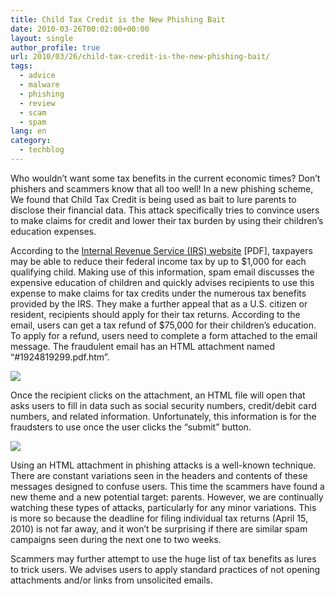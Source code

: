 ```yaml
---
title: Child Tax Credit is the New Phishing Bait
date: 2010-03-26T00:02:00+00:00
layout: single
author_profile: true
url: 2010/03/26/child-tax-credit-is-the-new-phishing-bait/
tags:
  - advice
  - malware
  - phishing
  - review
  - scam
  - spam
lang: en
category: 
  - techblog
---
```

Who wouldn’t want some tax benefits in the current economic times? Don’t phishers and scammers know that all too well! In a new phishing scheme, We found that Child Tax Credit is being used as bait to lure parents to disclose their financial data. This attack specifically tries to convince users to make claims for credit and lower their tax burden by using their children’s education expenses.

According to the [Internal Revenue Service (IRS) website](http://www.irs.gov/pub/irs-pdf/p972.pdf) [PDF], taxpayers may be able to reduce their federal income tax by up to $1,000 for each qualifying child. Making use of this information, spam email discusses the expensive education of children and quickly advises recipients to use this expense to make claims for tax credits under the numerous tax benefits provided by the IRS. They make a further appeal that as a U.S. citizen or resident, recipients should apply for their tax returns. According to the email, users can get a tax refund of $75,000 for their children’s education. To apply for a refund, users need to complete a form attached to the email message. The fraudulent email has an HTML attachment named “#1924819299.pdf.htm”.

[![](http://1.bp.blogspot.com/_vaUVXcmC3OI/S6vxuwCaluI/AAAAAAAABZ0/U3zjg0XCI1A/s400/Screen+shot+2010-03-25+at+12.28.25+PM.png)](http://1.bp.blogspot.com/_vaUVXcmC3OI/S6vxuwCaluI/AAAAAAAABZ0/U3zjg0XCI1A/s1600-h/Screen+shot+2010-03-25+at+12.28.25+PM.png)

Once the recipient clicks on the attachment, an HTML file will open that asks users to fill in data such as social security numbers, credit/debit card numbers, and related information. Unfortunately, this information is for the fraudsters to use once the user clicks the “submit” button.

[![](http://3.bp.blogspot.com/_vaUVXcmC3OI/S6vxx8H5x1I/AAAAAAAABZ4/eS4wNUEM2Ao/s400/Screen+shot+2010-03-25+at+12.28.42+PM.png)](http://3.bp.blogspot.com/_vaUVXcmC3OI/S6vxx8H5x1I/AAAAAAAABZ4/eS4wNUEM2Ao/s1600-h/Screen+shot+2010-03-25+at+12.28.42+PM.png)

Using an HTML attachment in phishing attacks is a well-known technique. There are constant variations seen in the headers and contents of these messages designed to confuse users. This time the scammers have found a new theme and a new potential target: parents. However, we are continually watching these types of attacks, particularly for any minor variations. This is more so because the deadline for filing individual tax returns (April 15, 2010) is not far away, and it won’t be surprising if there are similar spam campaigns seen during the next one to two weeks.

Scammers may further attempt to use the huge list of tax benefits as lures to trick users. We advises users to apply standard practices of not opening attachments and/or links from unsolicited emails.